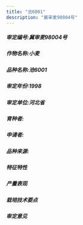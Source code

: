 ```yaml
---
title: "沧6001"
description: "冀审麦98004号"
---
```

##### 审定编号:冀审麦98004号

##### 作物名称:小麦

##### 品种名称:沧6001

##### 审定年份:1998

##### 审定单位:河北省

##### 育种者:

##### 申请者:

##### 品种来源:

##### 特征特性


##### 产量表现


##### 栽培技术要点


##### 审定意见

